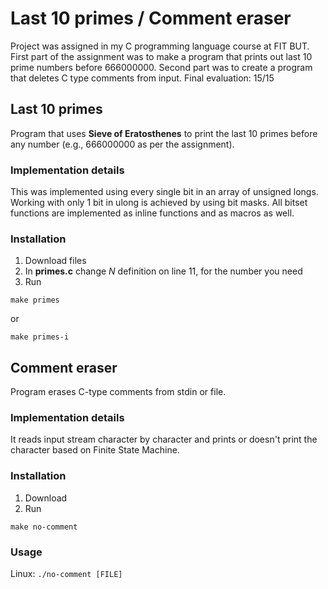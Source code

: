# Last 10 primes / Comment eraser

Project was assigned in my C programming language course at FIT BUT. First part of the assignment was to make a program that prints out last 10 prime numbers before 666000000. Second part was to create a program that deletes C type comments from input. Final evaluation: 15/15

## Last 10 primes

Program that uses **Sieve of Eratosthenes** to print the last 10 primes before any number (e.g., 666000000 as per the assignment).

### Implementation details

This was implemented using every single bit in an array of unsigned longs. Working with only 1 bit in ulong is achieved by using bit masks. All bitset functions are implemented as inline functions and as macros as well.

### Installation 

1. Download files
2. In **primes.c** change *N* definition on line 11, for the number you need
3. Run 
```
make primes
```
or 
```
make primes-i
```

## Comment eraser

Program erases C-type comments from stdin or file.

### Implementation details

It reads input stream character by character and prints or doesn't print the character based on Finite State Machine.

### Installation

1. Download
2. Run 
```
make no-comment
```

### Usage

Linux: `./no-comment [FILE]`
